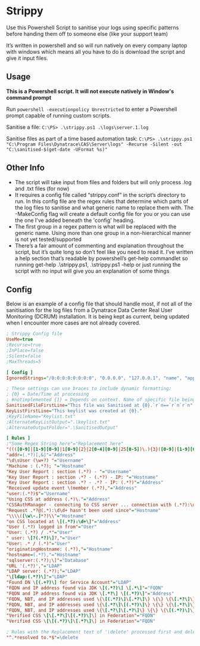 # Strippy
Use this Powershell Script to sanitise your logs using specific patterns before handing them off to someone else (like your support team)

It’s written in powershell and so will run natively on every company laptop with windows which means all you have to do is download the script and give it input files. 


## Usage

**This is a Powershell script. It will not execute natively in Window's command prompt**

Run `powershell -executionpolicy Unrestricted` to enter a Powershell prompt capable of running custom scripts.

Sanitise a file: `C:\PS> .\strippy.ps1 .\logs\server.1.log`

Sanitise files as part of a time based automation task: `C:\PS> .\strippy.ps1 "C:\Program Files\Dynatrace\CAS\Server\logs" -Recurse -Silent -out "C:\sanitised-$(get-date -UFormat %s)"`

## Other Info
- The script will take input from files and folders but will only process .log and .txt files (for now)
- It requires a config file called “strippy.conf” in the script’s directory to run. In this config file are the regex rules that determine which parts of the log files to sanitise and what generic name to replace them with. The -MakeConfig flag will create a default config file for you or you can use the one I've added beneath the 'config' heading.
- The first group in a regex pattern is what will be replaced with the generic name. Using more than one group in a non-hierarchical manner is not yet tested/supported
- There’s a fair amount of commenting and explanation throughout the script, but it’s quite long so don’t feel like you need to read it. I’ve written a help section that’s readable by powershell’s get-help commandlet so running get-help .\strippy.ps1, .\strippy.ps1 -help or just running the script with no input will give you an explanation of some things

## Config

Below is an example of a config file that should handle most, if not all of the sanitisation for the log files from a Dynatrace Data Center Real User Monitoring (DCRUM) installation. It is being kept as current, being updated when I encounter more cases are not already covered.

```ini
; Strippy Config file
UseMe=true
;Recurse=true
;InPlace=false
;Silent=false
;MaxThreads=5

[ Config ]
IgnoredStrings="/0:0:0:0:0:0:0:0", "0.0.0.0", "127.0.0.1", "name", "applications", ""

; These settings can use braces to include dynamic formatting: 
; {0} = Date/Time at processing
; #notimplemented {1} = Depends on context. Name of specific file being processed where relevant otherwise it's the name of the Folder/File provided to Strippy 
SanitisedFileFirstLine="This file was Sanitised at {0}.`r`n==`r`n`r`n"
KeyListFirstLine="This keylist was created at {0}."
;KeyFileName="Keylist.txt"
;AlternateKeyListOutput=".\keylist.txt"
;AlternateOutputFolder=".\SanitisedOutput"

[ Rules ]
;"Some Regex String here"="Replacement here"
"((([0-9]|[1-9][0-9]|1[0-9]{2}|2[0-4][0-9]|25[0-5])\.){3}([0-9]|[1-9][0-9]|1[0-9]{2}|2[0-4][0-9]|25[0-5]))[^\d]"="Address"
"addr=(.*?)[,&]"="Address"
"\d\sUser (\w+?) "="Username"
"Machine : (.*?); "="Hostname"
"Key User Report : section (.*?) - "="Username"
"Key User Report : section .*? - (.*?) - IP: "="Hostname"
"Key User Report : section .*? - .*? - IP: (.*?)"="Address"
"Received update event \(member (.*?),"="Address"
"user:(.*?)$"="Username"
"Using CSS at address (.*)\."="Address"
"CSSAuthManager - connecting to CSS server ... connection with (.*?):\d\d+ established"="Hostname"
"Request .*?@(.*):\d\d+ hasn't been used since"="Hostname"
"\\\\([\w\-.]*?)\\"="Hostname"
"on CSS located at \[(.*?):\d+\]"="Address"
"User (.*?) logged in from"="User"
"User: (.*?) / .*"="User"
" user: \[?(.*?)\]?,"="User"
"User: .* / (.*)"="User"
"originatingHostname: (.*?),"="Hostname"
"hostname=(.*?),"="Hostname"
"sqlserver:(.*?);\]"="Database"
"URL '(.*?)',"="LDAP"
"LDAP server: (.*?);"="LDAP"
"\[ldap:(.*?)\]"="LDAP"
"Found DN \[(.+?)\] for Service Account"="LDAP"
"FQDN and IP address found via JDK \[(.*?)\] \[.*\]"="FQDN"
"FQDN and IP address found via JDK \[.*?\] \[(.*?)\]"="Address"
"FQDN, NBT, and IP addresses used \{\[(.*?)\]\[.*?\]\} \{\} \{\[.*?\]\}"="FQDN"
"FQDN, NBT, and IP addresses used \{\[.*?\]\[(.*?)\]\} \{\} \{\[.*?\]\}"="NBT"
"FQDN, NBT, and IP addresses used \{\[.*?\]\[.*?\]\} \{\} \{\[(.*?)\]\}"="Address"
"Verified CSS \[\[.*?\]\[(.*?)\]\] in Federation"="FQDN"
"Verified CSS \[\[(.*?)\]\[.*?\]\] in Federation"="FQDN"

; Rules with the Replacement text of '\delete' processed first and deleted entirely
"^.*resolved to.*$"=\delete
```